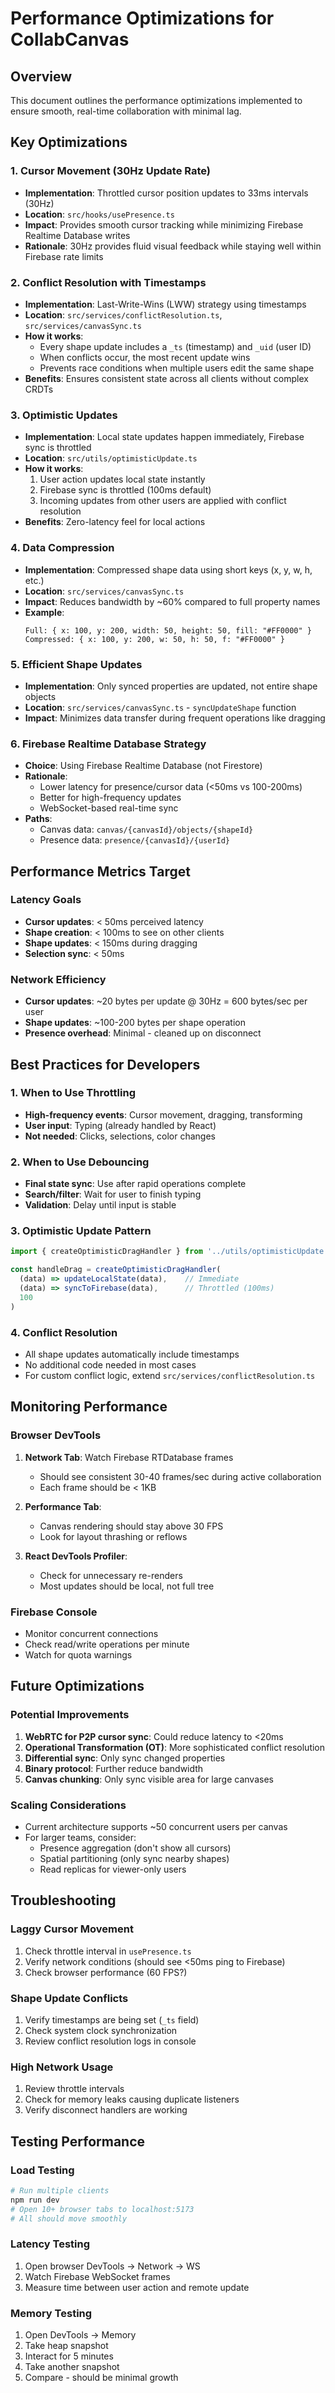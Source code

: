 # Performance Optimizations for CollabCanvas

## Overview
This document outlines the performance optimizations implemented to ensure smooth, real-time collaboration with minimal lag.

## Key Optimizations

### 1. Cursor Movement (30Hz Update Rate)
- **Implementation**: Throttled cursor position updates to 33ms intervals (30Hz)
- **Location**: `src/hooks/usePresence.ts`
- **Impact**: Provides smooth cursor tracking while minimizing Firebase Realtime Database writes
- **Rationale**: 30Hz provides fluid visual feedback while staying well within Firebase rate limits

### 2. Conflict Resolution with Timestamps
- **Implementation**: Last-Write-Wins (LWW) strategy using timestamps
- **Location**: `src/services/conflictResolution.ts`, `src/services/canvasSync.ts`
- **How it works**:
  - Every shape update includes a `_ts` (timestamp) and `_uid` (user ID)
  - When conflicts occur, the most recent update wins
  - Prevents race conditions when multiple users edit the same shape
- **Benefits**: Ensures consistent state across all clients without complex CRDTs

### 3. Optimistic Updates
- **Implementation**: Local state updates happen immediately, Firebase sync is throttled
- **Location**: `src/utils/optimisticUpdate.ts`
- **How it works**:
  1. User action updates local state instantly
  2. Firebase sync is throttled (100ms default)
  3. Incoming updates from other users are applied with conflict resolution
- **Benefits**: Zero-latency feel for local actions

### 4. Data Compression
- **Implementation**: Compressed shape data using short keys (x, y, w, h, etc.)
- **Location**: `src/services/canvasSync.ts`
- **Impact**: Reduces bandwidth by ~60% compared to full property names
- **Example**: 
  ```
  Full: { x: 100, y: 200, width: 50, height: 50, fill: "#FF0000" }
  Compressed: { x: 100, y: 200, w: 50, h: 50, f: "#FF0000" }
  ```

### 5. Efficient Shape Updates
- **Implementation**: Only synced properties are updated, not entire shape objects
- **Location**: `src/services/canvasSync.ts` - `syncUpdateShape` function
- **Impact**: Minimizes data transfer during frequent operations like dragging

### 6. Firebase Realtime Database Strategy
- **Choice**: Using Firebase Realtime Database (not Firestore)
- **Rationale**:
  - Lower latency for presence/cursor data (<50ms vs 100-200ms)
  - Better for high-frequency updates
  - WebSocket-based real-time sync
- **Paths**:
  - Canvas data: `canvas/{canvasId}/objects/{shapeId}`
  - Presence data: `presence/{canvasId}/{userId}`

## Performance Metrics Target

### Latency Goals
- **Cursor updates**: < 50ms perceived latency
- **Shape creation**: < 100ms to see on other clients
- **Shape updates**: < 150ms during dragging
- **Selection sync**: < 50ms

### Network Efficiency
- **Cursor updates**: ~20 bytes per update @ 30Hz = 600 bytes/sec per user
- **Shape updates**: ~100-200 bytes per shape operation
- **Presence overhead**: Minimal - cleaned up on disconnect

## Best Practices for Developers

### 1. When to Use Throttling
- **High-frequency events**: Cursor movement, dragging, transforming
- **User input**: Typing (already handled by React)
- **Not needed**: Clicks, selections, color changes

### 2. When to Use Debouncing
- **Final state sync**: Use after rapid operations complete
- **Search/filter**: Wait for user to finish typing
- **Validation**: Delay until input is stable

### 3. Optimistic Update Pattern
```typescript
import { createOptimisticDragHandler } from '../utils/optimisticUpdate'

const handleDrag = createOptimisticDragHandler(
  (data) => updateLocalState(data),    // Immediate
  (data) => syncToFirebase(data),      // Throttled (100ms)
  100
)
```

### 4. Conflict Resolution
- All shape updates automatically include timestamps
- No additional code needed in most cases
- For custom conflict logic, extend `src/services/conflictResolution.ts`

## Monitoring Performance

### Browser DevTools
1. **Network Tab**: Watch Firebase RTDatabase frames
   - Should see consistent 30-40 frames/sec during active collaboration
   - Each frame should be < 1KB

2. **Performance Tab**: 
   - Canvas rendering should stay above 30 FPS
   - Look for layout thrashing or reflows

3. **React DevTools Profiler**:
   - Check for unnecessary re-renders
   - Most updates should be local, not full tree

### Firebase Console
- Monitor concurrent connections
- Check read/write operations per minute
- Watch for quota warnings

## Future Optimizations

### Potential Improvements
1. **WebRTC for P2P cursor sync**: Could reduce latency to <20ms
2. **Operational Transformation (OT)**: More sophisticated conflict resolution
3. **Differential sync**: Only sync changed properties
4. **Binary protocol**: Further reduce bandwidth
5. **Canvas chunking**: Only sync visible area for large canvases

### Scaling Considerations
- Current architecture supports ~50 concurrent users per canvas
- For larger teams, consider:
  - Presence aggregation (don't show all cursors)
  - Spatial partitioning (only sync nearby shapes)
  - Read replicas for viewer-only users

## Troubleshooting

### Laggy Cursor Movement
1. Check throttle interval in `usePresence.ts`
2. Verify network conditions (should see <50ms ping to Firebase)
3. Check browser performance (60 FPS?)

### Shape Update Conflicts
1. Verify timestamps are being set (`_ts` field)
2. Check system clock synchronization
3. Review conflict resolution logs in console

### High Network Usage
1. Review throttle intervals
2. Check for memory leaks causing duplicate listeners
3. Verify disconnect handlers are working

## Testing Performance

### Load Testing
```bash
# Run multiple clients
npm run dev
# Open 10+ browser tabs to localhost:5173
# All should move smoothly
```

### Latency Testing
1. Open browser DevTools → Network → WS
2. Watch Firebase WebSocket frames
3. Measure time between user action and remote update

### Memory Testing
1. Open DevTools → Memory
2. Take heap snapshot
3. Interact for 5 minutes
4. Take another snapshot
5. Compare - should be minimal growth

